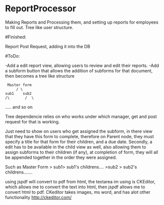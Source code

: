# ReportProcessor
Making Reports and Processing them, and setting up reports for employees to fill out. Tree like user structure.


#Finished: 

Report Post Request, adding it into the DB

#ToDo:

-Add a edit report view, allowing users to review and edit their reports. 
-Add a subform button that allows the addition of subforms for that document, then becomes a tree like structure

     Master form
         / \
    sub1    sub2
    /\       /  \
..... and so on

Tree dependencie relies on who works under which manager, get and post request for that is working.

Just need to show on users who get assigned the subform, in there view that they have this form to complete, 
therefore on Parent node, they must specify a title for that form for their children, and a due date. Secondly, 
a edit has to be available in the child view as well, also allowing them to assign subforms to their children (if any),
at completion of form, they will all be appended together in the order they were assigned.

Such as Master Form > sub1> sub1's childrens.... >sub2 > sub2's childrens.......

using jspdf will convert to pdf from html, the textarea im using is CKEditor, which allows me to convert the text into html, then jspdf allows me to convert html to pdf. CKeditor takes images, ms word, and has alot other functionality http://ckeditor.com/



